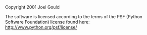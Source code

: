 Copyright 2001 Joel Gould

The software is licensed according to the terms of the PSF (Python Software Foundation) license found here: http://www.python.org/psf/license/
